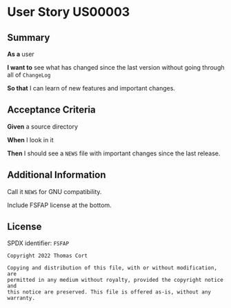 # User Story US00003

## Summary

**As a** user

**I want to** see what has changed since the last version without going through
all of `ChangeLog`

**So that** I can learn of new features and important changes.

## Acceptance Criteria

**Given** a source directory

**When** I look in it 

**Then** I should see a `NEWS` file with important changes since the last release.

## Additional Information

Call it `NEWS` for GNU compatibility.

Include FSFAP license at the bottom.

## License

SPDX identifier: `FSFAP`

```
Copyright 2022 Thomas Cort

Copying and distribution of this file, with or without modification, are
permitted in any medium without royalty, provided the copyright notice and
this notice are preserved. This file is offered as-is, without any warranty.
```

